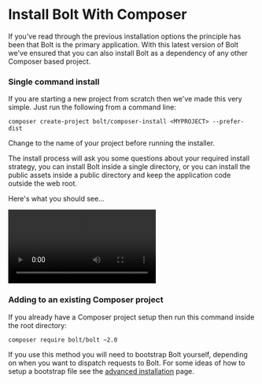 Install Bolt With Composer
=============================

If you've read through the previous installation options the principle has been that Bolt is the primary application. With this latest version of Bolt we've ensured that you can also install Bolt as a dependency of any other Composer based project.

### Single command install

If you are starting a new project from scratch then we've made this very simple. Just run the following from a command line:

`composer create-project bolt/composer-install <MYPROJECT> --prefer-dist`

Change <MYPROJECT> to the name of your project before running the installer.

The install process will ask you some questions about your required install strategy, you can install Bolt inside a single directory, or you can install the public assets inside a public directory and keep the application code outside the web root.

Here's what you should see...

<video controls="controls">
  <source src="https://dl.dropboxusercontent.com/u/20154/composer-install-video.mp4" type="video/mp4">
</video>


### Adding to an existing Composer project

If you already have a Composer project setup then run this command inside the root directory:

`composer require bolt/bolt ~2.0`

If you use this method you will need to bootstrap Bolt yourself, depending on when you want to dispatch requests to Bolt.
For some ideas of how to setup a bootstrap file see the <a href="/installation-advanced">advanced installation</a> page.


